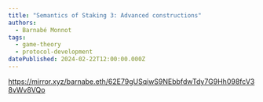 ```yaml
---
title: "Semantics of Staking 3: Advanced constructions"
authors:
  - Barnabé Monnot
tags:
  - game-theory
  - protocol-development
datePublished: 2024-02-22T12:00:00.000Z
---
```


<https://mirror.xyz/barnabe.eth/62E79gUSqiwS9NEbbfdwTdy7G9Hh098fcV38vWv8VQo>
